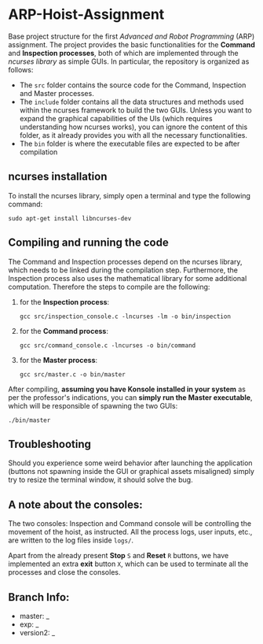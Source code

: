 # ARP-Hoist-Assignment
Base project structure for the first *Advanced and Robot Programming* (ARP) assignment.
The project provides the basic functionalities for the **Command** and **Inspection processes**, both of which are implemented through the *ncurses library* as simple GUIs. In particular, the repository is organized as follows:
- The `src` folder contains the source code for the Command, Inspection and Master processes.
- The `include` folder contains all the data structures and methods used within the ncurses framework to build the two GUIs. Unless you want to expand the graphical capabilities of the UIs (which requires understanding how ncurses works), you can ignore the content of this folder, as it already provides you with all the necessary functionalities.
- The `bin` folder is where the executable files are expected to be after compilation

## ncurses installation
To install the ncurses library, simply open a terminal and type the following command:
```console
sudo apt-get install libncurses-dev
```

## Compiling and running the code
The Command and Inspection processes depend on the ncurses library, which needs to be linked during the compilation step. Furthermore, the Inspection process also uses the mathematical library for some additional computation. Therefore the steps to compile are the following:
1. for the **Inspection process**:
	```console
	gcc src/inspection_console.c -lncurses -lm -o bin/inspection
	```
2. for the **Command process**:
	```console
	gcc src/command_console.c -lncurses -o bin/command
	```
3. for the **Master process**:
	```console
	gcc src/master.c -o bin/master
	```
	
After compiling, **assuming you have Konsole installed in your system** as per the professor's indications, you can **simply run the Master executable**, which will be responsible of spawning the two GUIs:
```console
./bin/master
```

## Troubleshooting

Should you experience some weird behavior after launching the application (buttons not spawning inside the GUI or graphical assets misaligned) simply try to resize the terminal window, it should solve the bug.


## A note about the consoles:

The two consoles: Inspection and Command console will be controlling the movement of the hoist, as instructed. All the process logs, user inputs, etc., are written to the log files inside `logs/`. 

Apart from the already present **Stop** `S` and **Reset** `R` buttons, we have implemented an extra **exit** button `X`, which can be used to terminate all the processes and close the consoles.

## Branch Info:

- master: _
- exp: _
- version2: _